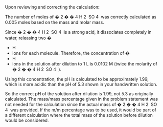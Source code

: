 Upon reviewing and correcting the calculation:

The number of moles of
�
2
�
�
4
H
2
​
SO
4
​
was correctly calculated as 0.005 moles based on the mass and molar mass.

Since
�
2
�
�
4
H
2
​
SO
4
​
is a strong acid, it dissociates completely in water, releasing two
�

- H
- ions for each molecule. Therefore, the concentration of
  �
- H
- ions in the solution after dilution to 1 L is 0.0102 M (twice the molarity of
  �
  2
  �
  �
  4
  H
  2
  ​
  SO
  4
  ​
  ).

Using this concentration, the pH is calculated to be approximately 1.99, which is more acidic than the pH of 5.3 shown in your handwritten solution.

So the correct pH of the solution after dilution is 1.99, not 5.3 as originally calculated. The mass/mass percentage given in the problem statement was not needed for the calculation since the actual mass of
�
2
�
�
4
H
2
​
SO
4
​
was provided. If the m/m percentage was to be used, it would be part of a different calculation where the total mass of the solution before dilution would be considered.​
